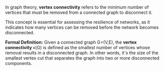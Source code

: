 In graph theory, **vertex connectivity** refers to the minimum number of vertices that must be removed from a connected graph to disconnect it. 

This concept is essential for assessing the resilience of networks, as it indicates how many vertices can be removed before the network becomes disconnected.

**Formal Definition:**
Given a connected graph G=(V,E), the **vertex connectivity** κ(G) is defined as the smallest number of vertices whose removal results in a disconnected graph. In other words, it's the size of the smallest vertex cut that separates the graph into two or more disconnected components.

